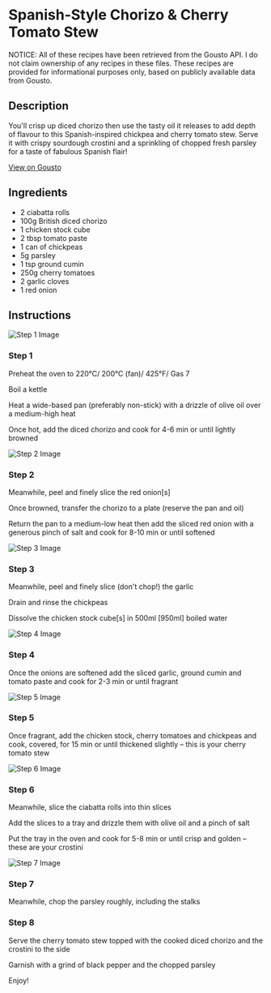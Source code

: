 # Spanish-Style Chorizo & Cherry Tomato Stew 

NOTICE: All of these recipes have been retrieved from the Gousto API. I do not claim ownership of any recipes in these files. These recipes are provided for informational purposes only, based on publicly available data from Gousto.

## Description

You'll crisp up diced chorizo then use the tasty oil it releases to add depth of flavour to this Spanish-inspired chickpea and cherry tomato stew. Serve it with crispy sourdough crostini and a sprinkling of chopped fresh parsley for a taste of fabulous Spanish flair!

[View on Gousto](https://www.gousto.co.uk/recipes/cookbook/spanish-style-chorizo-cherry-tomato-stew)

## Ingredients

- 2 ciabatta rolls 
- 100g British diced chorizo
- 1 chicken stock cube
- 2 tbsp tomato paste
- 1 can of chickpeas
- 5g parsley
- 1 tsp ground cumin
- 250g cherry tomatoes
- 2 garlic cloves
- 1 red onion

## Instructions

![Step 1 Image](https://production-media.gousto.co.uk/cms/recipe-step-image/1730.-step-1new-x200.jpg)

### Step 1

Preheat the oven to 220°C/ 200°C (fan)/ 425°F/ Gas 7


Boil a kettle


Heat a wide-based pan (preferably non-stick) with a drizzle of olive oil over a medium-high heat


Once hot, add the diced chorizo and cook for 4-6 min or until lightly browned

![Step 2 Image](https://production-media.gousto.co.uk/cms/recipe-step-image/1730.-step-2new-x200.jpg)

### Step 2

Meanwhile, peel and finely slice the red onion<span class="text-danger">[s]</span>


Once browned, transfer the chorizo to a plate (reserve the pan and oil)


Return the pan to a medium-low heat then add the sliced red onion with a generous pinch of salt and cook for 8-10 min or until softened

![Step 3 Image](https://production-media.gousto.co.uk/cms/recipe-step-image/1730.-step-3-x200.jpg)

### Step 3

Meanwhile, peel and finely slice (don't chop!) the garlic


Drain and rinse the chickpeas


Dissolve the chicken stock cube<span class="text-danger">[s]</span> in 500ml <span class="text-danger">[950ml]</span> boiled water

![Step 4 Image](https://production-media.gousto.co.uk/cms/recipe-step-image/1730.-step-4-x200.jpg)

### Step 4

Once the onions are softened add the sliced garlic, ground cumin and tomato paste and cook for 2-3 min or until fragrant

![Step 5 Image](https://production-media.gousto.co.uk/cms/recipe-step-image/1730.-step-5-x200.jpg)

### Step 5

Once fragrant, add the chicken stock, cherry tomatoes and chickpeas and cook, covered, for 15 min or until thickened slightly – this is your cherry tomato stew

![Step 6 Image](https://production-media.gousto.co.uk/cms/recipe-step-image/1730.-step-6-x200.jpg)

### Step 6

Meanwhile, slice the ciabatta rolls into thin slices


Add the slices to a tray and drizzle them with olive oil and a pinch of salt 


Put the tray in the oven and cook for 5-8 min or until crisp and golden – these are your crostini

![Step 7 Image](https://production-media.gousto.co.uk/cms/recipe-step-image/1730.-step-7-x200.jpg)

### Step 7

Meanwhile, chop the parsley roughly, including the stalks

### Step 8

Serve the cherry tomato stew topped with the cooked diced chorizo and the crostini to the side


Garnish with a grind of black pepper and the chopped parsley


Enjoy!

